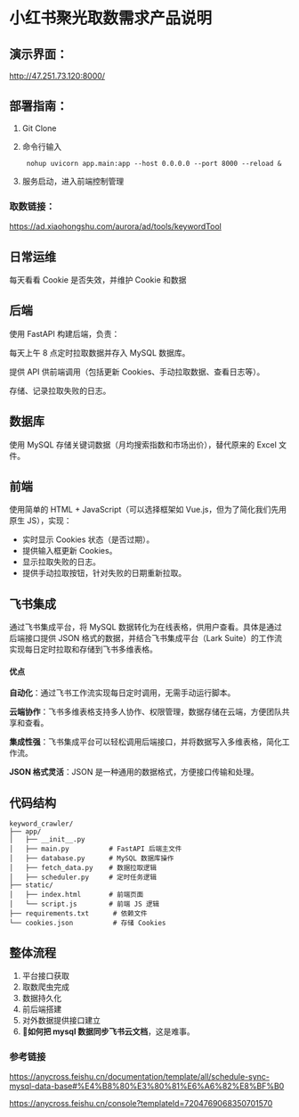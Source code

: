 # 小红书聚光取数需求产品说明

## 演示界面：

http://47.251.73.120:8000/

## 部署指南：

1. Git Clone

2. 命令行输入  

   ` nohup uvicorn app.main:app --host 0.0.0.0 --port 8000 --reload &`

3. 服务启动，进入前端控制管理

### 取数链接：

https://ad.xiaohongshu.com/aurora/ad/tools/keywordTool

## 日常运维

每天看看 Cookie 是否失效，并维护 Cookie 和数据

## 后端

使用 FastAPI 构建后端，负责：

每天上午 8 点定时拉取数据并存入 MySQL 数据库。

提供 API 供前端调用（包括更新 Cookies、手动拉取数据、查看日志等）。

存储、记录拉取失败的日志。

## 数据库

使用 MySQL 存储关键词数据（月均搜索指数和市场出价），替代原来的 Excel 文件。

## **前端**

使用简单的 HTML + JavaScript（可以选择框架如 Vue.js，但为了简化我们先用原生 JS），实现：

- 实时显示 Cookies 状态（是否过期）。
- 提供输入框更新 Cookies。
- 显示拉取失败的日志。
- 提供手动拉取按钮，针对失败的日期重新拉取。

## **飞书集成**

通过飞书集成平台，将 MySQL 数据转化为在线表格，供用户查看。具体是通过后端接口提供 JSON 格式的数据，并结合飞书集成平台（Lark Suite）的工作流实现每日定时拉取和存储到飞书多维表格。

#### 优点

**自动化**：通过飞书工作流实现每日定时调用，无需手动运行脚本。

**云端协作**：飞书多维表格支持多人协作、权限管理，数据存储在云端，方便团队共享和查看。

**集成性强**：飞书集成平台可以轻松调用后端接口，并将数据写入多维表格，简化工作流。

**JSON 格式灵活**：JSON 是一种通用的数据格式，方便接口传输和处理。

## 代码结构

```
keyword_crawler/
├── app/
│   ├── __init__.py
│   ├── main.py          # FastAPI 后端主文件
│   ├── database.py      # MySQL 数据库操作
│   ├── fetch_data.py    # 数据拉取逻辑
│   ├── scheduler.py     # 定时任务逻辑
├── static/
│   ├── index.html       # 前端页面
│   └── script.js        # 前端 JS 逻辑
├── requirements.txt      # 依赖文件
└── cookies.json          # 存储 Cookies
```

## 整体流程

1. 平台接口获取
2. 取数爬虫完成
3. 数据持久化
4. 前后端搭建
5. 对外数据提供接口建立
6. **👀如何把 mysql 数据同步飞书云文档**，这是难事。

### 参考链接

https://anycross.feishu.cn/documentation/template/all/schedule-sync-mysql-data-base#%E4%B8%80%E3%80%81%E6%A6%82%E8%BF%B0

https://anycross.feishu.cn/console?templateId=7204769068350701570
